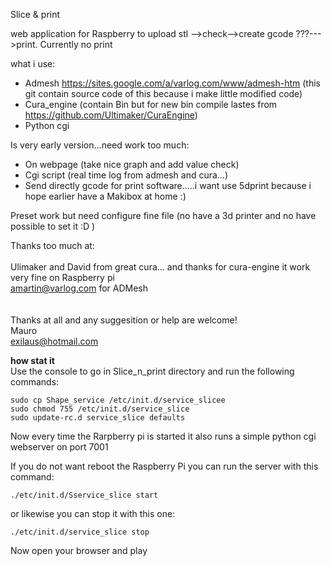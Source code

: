 Slice & print

web application for Raspberry to upload stl -->check-->create gcode ???--->print.
Currently no print

what i use: <br>
  - Admesh https://sites.google.com/a/varlog.com/www/admesh-htm (this git contain source code of this because i make little modified code)<br>
  - Cura_engine (contain Bin but for new bin compile lastes from https://github.com/Ultimaker/CuraEngine)<br>
  - Python cgi<br>


Is very early version...need work too much:<br>

  - On webpage (take nice graph and add value check)<br>
  - Cgi script (real time log from admesh and cura...)<br>
  - Send directly gcode for print software.....i want use 5dprint because i hope earlier have a Makibox at home :) <br>

Preset work but need configure fine file (no have a 3d printer and no have possible to set it :D )<br>

Thanks too much at:<br>
<br>
Ulimaker and David from great cura... and thanks for cura-engine it work very fine on Raspberry pi<br>
amartin@varlog.com  for ADMesh<br>
<br>
<br>
Thanks at all and any suggesition or help are welcome!<br>
Mauro<br>
exilaus@hotmail.com


**how stat it**<br>
Use the console to go in Slice_n_print directory and run the following commands:

    sudo cp Shape_service /etc/init.d/service_slicee
    sudo chmod 755 /etc/init.d/service_slice
    sudo update-rc.d service_slice defaults

Now every time the Rarpberry pi is started it also runs a simple python cgi webserver on port 7001

If you do not want reboot the Raspberry Pi you can run the server with this command:

    ./etc/init.d/Sservice_slice start

or likewise you can stop it with this one:
 
    ./etc/init.d/service_slice stop

Now open your browser and play <br>
